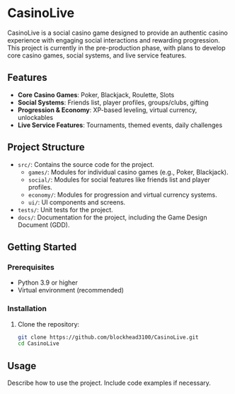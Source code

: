 # CasinoLive

CasinoLive is a social casino game designed to provide an authentic casino experience with engaging social interactions and rewarding progression. This project is currently in the pre-production phase, with plans to develop core casino games, social systems, and live service features.

## Features
- **Core Casino Games**: Poker, Blackjack, Roulette, Slots
- **Social Systems**: Friends list, player profiles, groups/clubs, gifting
- **Progression & Economy**: XP-based leveling, virtual currency, unlockables
- **Live Service Features**: Tournaments, themed events, daily challenges

## Project Structure
- `src/`: Contains the source code for the project.
  - `games/`: Modules for individual casino games (e.g., Poker, Blackjack).
  - `social/`: Modules for social features like friends list and player profiles.
  - `economy/`: Modules for progression and virtual currency systems.
  - `ui/`: UI components and screens.
- `tests/`: Unit tests for the project.
- `docs/`: Documentation for the project, including the Game Design Document (GDD).

## Getting Started
### Prerequisites
- Python 3.9 or higher
- Virtual environment (recommended)

### Installation
1. Clone the repository:
   ```bash
   git clone https://github.com/blockhead3100/CasinoLive.git
   cd CasinoLive
   ```

## Usage

Describe how to use the project. Include code examples if necessary.
